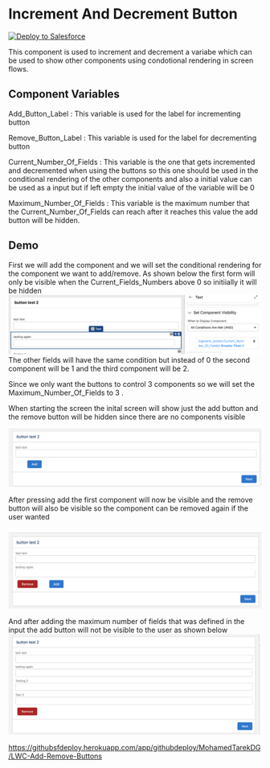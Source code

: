# Increment And Decrement Button

<a href="https://githubsfdeploy.herokuapp.com?owner=MohamedTarekDG&amp;repo=LWC-Add-Remove-Buttons">
  <img src="https://raw.githubusercontent.com/afawcett/githubsfdeploy/master/src/main/webapp/resources/img/deploy.png" alt="Deploy to Salesforce" />
</a>

This component is used to increment and decrement a variabe which can be used to show other components using condotional rendering in screen flows.
## Component Variables

Add_Button_Label : This variable is used for the label for incrementing button

Remove_Button_Label : This variable is used for the label for decrementing button

Current_Number_Of_Fields : This variable is the one that gets incremented and decremented when using the buttons so this one should be used in the conditional rendering of the other components and also a initial value can be used as a input but if left empty the initial value of the variable will be 0

Maximum_Number_Of_Fields : This variable is the maximum number that the Current_Number_Of_Fields can reach after it reaches this value the add button will be hidden.


## Demo 

First we will add the component and we will set the conditional rendering for the component we want to add/remove. As shown below the first form will only be visible when the Current_Fields_Numbers above 0 so initiially it will be hidden 
![Conditional image](images/Conditional_Form_Image.png)
The other fields will have the same condition but instead of 0 the second component will be 1 and the third component will be 2. 

Since we only want the buttons to control 3 components so we will set the Maximum_Number_Of_Fields to 3 .


When starting the screen the inital screen will show just the add button and the remove button will be hidden since there are no components visible 
 
![Image](images/Initial_Screen_Image.png)

After pressing add the first component will now be visible and the remove button will also be visible so the component can be removed again if the user wanted

![Image](images/After_Adding_Component_Image.png)


And after adding the maximum number of fields that was defined in the input the add button will not be visible to the user as shown below 
![Image](images/Maximum_Fields_Reached_Image.png)











https://githubsfdeploy.herokuapp.com/app/githubdeploy/MohamedTarekDG/LWC-Add-Remove-Buttons
